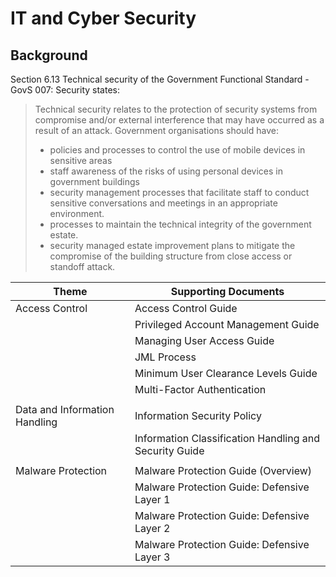 # IT and Cyber Security

## Background


Section 6.13 Technical security of the Government Functional Standard - GovS 007: Security states:

> Technical security relates to the protection of security systems from compromise and/or external interference that may have occurred as a result of an attack. Government organisations should have:
> - policies and processes to control the use of mobile devices in sensitive areas
> - staff awareness of the risks of using personal devices in government buildings
> - security management processes that facilitate staff to conduct sensitive conversations and meetings in an appropriate environment.
> - processes to maintain the technical integrity of the government estate.
> - security managed estate improvement plans to mitigate the compromise of the building structure from close access or standoff attack.


| Theme | Supporting Documents |
| --- | --- |
| Access Control | Access Control Guide |
| | Privileged Account Management Guide |
| | Managing User Access Guide |
| | JML Process |
| | Minimum User Clearance Levels Guide |
| | Multi-Factor Authentication |
| | |
| Data and Information Handling | Information Security Policy |
| | Information Classification Handling and Security Guide |
| | |
| Malware Protection | Malware Protection Guide (Overview) |
| | Malware Protection Guide: Defensive Layer 1 |
| | Malware Protection Guide: Defensive Layer 2 |
| | Malware Protection Guide: Defensive Layer 3 |
